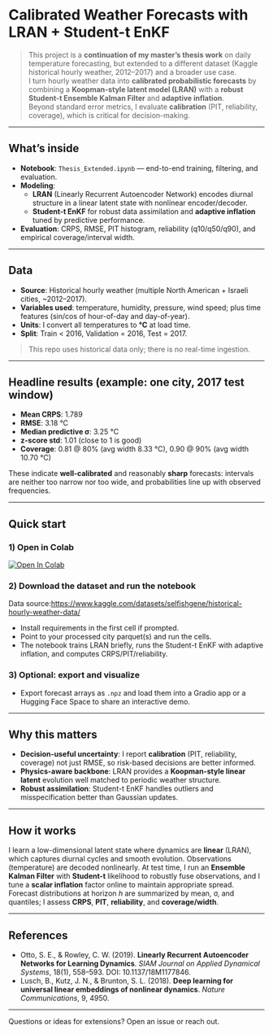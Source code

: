 # Calibrated Weather Forecasts with LRAN + Student-t EnKF


> This project is a **continuation of my master’s thesis work** on daily temperature forecasting, but extended to a different dataset (Kaggle historical hourly weather, 2012–2017) and a broader use case.  
> I turn hourly weather data into **calibrated probabilistic forecasts** by combining a **Koopman-style latent model (LRAN)** with a **robust Student-t Ensemble Kalman Filter** and **adaptive inflation**.  
> Beyond standard error metrics, I evaluate **calibration** (PIT, reliability, coverage), which is critical for decision-making.


---

## What’s inside

- **Notebook**: `Thesis_Extended.ipynb` — end-to-end training, filtering, and evaluation.
- **Modeling**:
  - **LRAN** (Linearly Recurrent Autoencoder Network) encodes diurnal structure in a linear latent state with nonlinear encoder/decoder.
  - **Student-t EnKF** for robust data assimilation and **adaptive inflation** tuned by predictive performance.
- **Evaluation**: CRPS, RMSE, PIT histogram, reliability (q10/q50/q90), and empirical coverage/interval width.

---

## Data

- **Source**: Historical hourly weather (multiple North American + Israeli cities, ~2012–2017).
- **Variables used**: temperature, humidity, pressure, wind speed; plus time features (sin/cos of hour-of-day and day-of-year).
- **Units**: I convert all temperatures to **°C** at load time.
- **Split**: Train < 2016, Validation = 2016, Test = 2017.

> This repo uses historical data only; there is no real-time ingestion.

---

## Headline results (example: one city, 2017 test window)

- **Mean CRPS**: 1.789  
- **RMSE**: 3.18 °C  
- **Median predictive σ**: 3.25 °C  
- **z-score std**: 1.01 (close to 1 is good)  
- **Coverage**: 0.81 @ 80% (avg width 8.33 °C), 0.90 @ 90% (avg width 10.70 °C)

These indicate **well-calibrated** and reasonably **sharp** forecasts: intervals are neither too narrow nor too wide, and probabilities line up with observed frequencies.

---

## Quick start

### 1) Open in Colab
[![Open In Colab](https://colab.research.google.com/assets/colab-badge.svg)](https://colab.research.google.com/github/<USER>/<REPO>/blob/main/Thesis_Extended.ipynb)

### 2) Download the dataset and run the notebook
Data source:https://www.kaggle.com/datasets/selfishgene/historical-hourly-weather-data/
- Install requirements in the first cell if prompted.
- Point to your processed city parquet(s) and run the cells.
- The notebook trains LRAN briefly, runs the Student-t EnKF with adaptive inflation, and computes CRPS/PIT/reliability.

### 3) Optional: export and visualize
- Export forecast arrays as `.npz` and load them into a Gradio app or a Hugging Face Space to share an interactive demo.

---

## Why this matters

- **Decision-useful uncertainty**: I report **calibration** (PIT, reliability, coverage) not just RMSE, so risk-based decisions are better informed.
- **Physics-aware backbone**: LRAN provides a **Koopman-style linear latent** evolution well matched to periodic weather structure.
- **Robust assimilation**: Student-t EnKF handles outliers and misspecification better than Gaussian updates.

---

## How it works 


I learn a low-dimensional latent state where dynamics are **linear** (LRAN), which captures diurnal cycles and smooth evolution. Observations (temperature) are decoded nonlinearly. At test time, I run an **Ensemble Kalman Filter** with **Student-t** likelihood to robustly fuse observations, and I tune a **scalar inflation** factor online to maintain appropriate spread. Forecast distributions at horizon *h* are summarized by mean, σ, and quantiles; I assess **CRPS**, **PIT**, **reliability**, and **coverage/width**.

---

## References

- Otto, S. E., & Rowley, C. W. (2019). **Linearly Recurrent Autoencoder Networks for Learning Dynamics**. *SIAM Journal on Applied Dynamical Systems*, 18(1), 558–593. DOI: 10.1137/18M1177846.  
- Lusch, B., Kutz, J. N., & Brunton, S. L. (2018). **Deep learning for universal linear embeddings of nonlinear dynamics**. *Nature Communications*, 9, 4950.

---


Questions or ideas for extensions? Open an issue or reach out.
